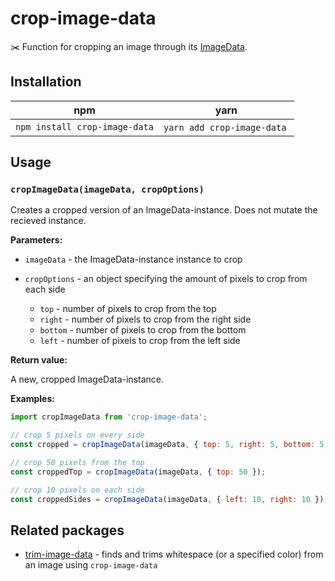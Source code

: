 # crop-image-data

✂️ Function for cropping an image through its [ImageData][image-data].

## Installation

| npm                           | yarn                        |
| ----------------------------- | --------------------------- |
| `npm install crop-image-data` | `yarn add crop-image-data`  |

## Usage

### `cropImageData(imageData, cropOptions)`

Creates a cropped version of an ImageData-instance. Does not mutate the recieved
instance.

**Parameters:**

- `imageData` - the ImageData-instance instance to crop

- `cropOptions` - an object specifying the amount of pixels to crop from each side
  - `top` - number of pixels to crop from the top
  - `right` - number of pixels to crop from the right side
  - `bottom` - number of pixels to crop from the bottom
  - `left` - number of pixels to crop from the left side

**Return value:**

A new, cropped ImageData-instance.

**Examples:**

```js
import cropImageData from 'crop-image-data';

// crop 5 pixels on every side
const cropped = cropImageData(imageData, { top: 5, right: 5, bottom: 5, left: 5 });

// crop 50 pixels from the top
const croppedTop = cropImageData(imageData, { top: 50 });

// crop 10 pixels on each side
const croppedSides = cropImageData(imageData, { left: 10, right: 10 });
```

## Related packages

- [trim-image-data] - finds and trims whitespace (or a specified color) from an image using
  `crop-image-data`

[image-data]: (https://developer.mozilla.org/en-US/docs/Web/API/ImageData)
[trim-image-data]: (https://github.com/duniul/trim-image-data)
